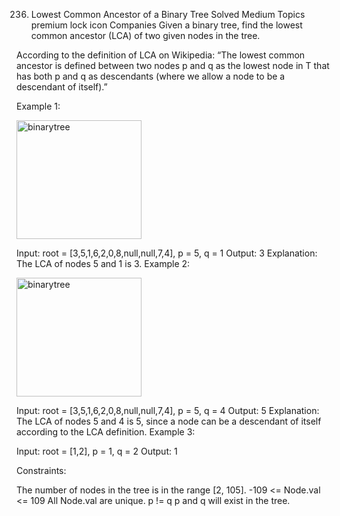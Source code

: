 236. Lowest Common Ancestor of a Binary Tree
Solved
Medium
Topics
premium lock icon
Companies
Given a binary tree, find the lowest common ancestor (LCA) of two given nodes in the tree.

According to the definition of LCA on Wikipedia: “The lowest common ancestor is defined between two nodes p and q as the lowest node in T that has both p and q as descendants (where we allow a node to be a descendant of itself).”

 

Example 1:

<img width="200" height="190" alt="binarytree" src="https://github.com/user-attachments/assets/e50f71ba-065d-4119-9ce4-f17d5d899457" />

Input: root = [3,5,1,6,2,0,8,null,null,7,4], p = 5, q = 1
Output: 3
Explanation: The LCA of nodes 5 and 1 is 3.
Example 2:

<img width="200" height="190" alt="binarytree" src="https://github.com/user-attachments/assets/ac162a87-726b-4a7a-a4e7-c0dffd4a6c72" />

Input: root = [3,5,1,6,2,0,8,null,null,7,4], p = 5, q = 4
Output: 5
Explanation: The LCA of nodes 5 and 4 is 5, since a node can be a descendant of itself according to the LCA definition.
Example 3:

Input: root = [1,2], p = 1, q = 2
Output: 1
 

Constraints:

The number of nodes in the tree is in the range [2, 105].
-109 <= Node.val <= 109
All Node.val are unique.
p != q
p and q will exist in the tree.
